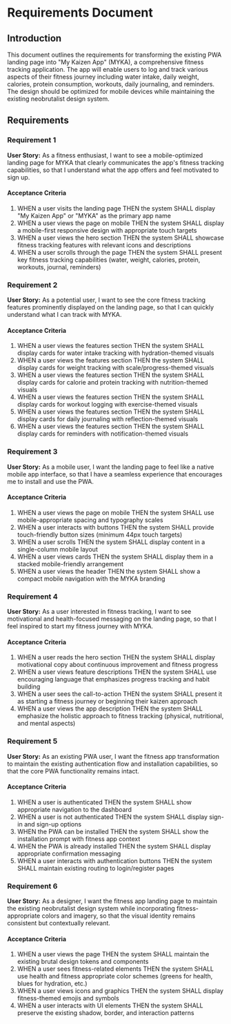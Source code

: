 # Requirements Document

## Introduction

This document outlines the requirements for transforming the existing PWA landing page into "My Kaizen App" (MYKA), a comprehensive fitness tracking application. The app will enable users to log and track various aspects of their fitness journey including water intake, daily weight, calories, protein consumption, workouts, daily journaling, and reminders. The design should be optimized for mobile devices while maintaining the existing neobrutalist design system.

## Requirements

### Requirement 1

**User Story:** As a fitness enthusiast, I want to see a mobile-optimized landing page for MYKA that clearly communicates the app's fitness tracking capabilities, so that I understand what the app offers and feel motivated to sign up.

#### Acceptance Criteria

1. WHEN a user visits the landing page THEN the system SHALL display "My Kaizen App" or "MYKA" as the primary app name
2. WHEN a user views the page on mobile THEN the system SHALL display a mobile-first responsive design with appropriate touch targets
3. WHEN a user views the hero section THEN the system SHALL showcase fitness tracking features with relevant icons and descriptions
4. WHEN a user scrolls through the page THEN the system SHALL present key fitness tracking capabilities (water, weight, calories, protein, workouts, journal, reminders)

### Requirement 2

**User Story:** As a potential user, I want to see the core fitness tracking features prominently displayed on the landing page, so that I can quickly understand what I can track with MYKA.

#### Acceptance Criteria

1. WHEN a user views the features section THEN the system SHALL display cards for water intake tracking with hydration-themed visuals
2. WHEN a user views the features section THEN the system SHALL display cards for weight tracking with scale/progress-themed visuals
3. WHEN a user views the features section THEN the system SHALL display cards for calorie and protein tracking with nutrition-themed visuals
4. WHEN a user views the features section THEN the system SHALL display cards for workout logging with exercise-themed visuals
5. WHEN a user views the features section THEN the system SHALL display cards for daily journaling with reflection-themed visuals
6. WHEN a user views the features section THEN the system SHALL display cards for reminders with notification-themed visuals

### Requirement 3

**User Story:** As a mobile user, I want the landing page to feel like a native mobile app interface, so that I have a seamless experience that encourages me to install and use the PWA.

#### Acceptance Criteria

1. WHEN a user views the page on mobile THEN the system SHALL use mobile-appropriate spacing and typography scales
2. WHEN a user interacts with buttons THEN the system SHALL provide touch-friendly button sizes (minimum 44px touch targets)
3. WHEN a user scrolls THEN the system SHALL display content in a single-column mobile layout
4. WHEN a user views cards THEN the system SHALL display them in a stacked mobile-friendly arrangement
5. WHEN a user views the header THEN the system SHALL show a compact mobile navigation with the MYKA branding

### Requirement 4

**User Story:** As a user interested in fitness tracking, I want to see motivational and health-focused messaging on the landing page, so that I feel inspired to start my fitness journey with MYKA.

#### Acceptance Criteria

1. WHEN a user reads the hero section THEN the system SHALL display motivational copy about continuous improvement and fitness progress
2. WHEN a user views feature descriptions THEN the system SHALL use encouraging language that emphasizes progress tracking and habit building
3. WHEN a user sees the call-to-action THEN the system SHALL present it as starting a fitness journey or beginning their kaizen approach
4. WHEN a user views the app description THEN the system SHALL emphasize the holistic approach to fitness tracking (physical, nutritional, and mental aspects)

### Requirement 5

**User Story:** As an existing PWA user, I want the fitness app transformation to maintain the existing authentication flow and installation capabilities, so that the core PWA functionality remains intact.

#### Acceptance Criteria

1. WHEN a user is authenticated THEN the system SHALL show appropriate navigation to the dashboard
2. WHEN a user is not authenticated THEN the system SHALL display sign-in and sign-up options
3. WHEN the PWA can be installed THEN the system SHALL show the installation prompt with fitness app context
4. WHEN the PWA is already installed THEN the system SHALL display appropriate confirmation messaging
5. WHEN a user interacts with authentication buttons THEN the system SHALL maintain existing routing to login/register pages

### Requirement 6

**User Story:** As a designer, I want the fitness app landing page to maintain the existing neobrutalist design system while incorporating fitness-appropriate colors and imagery, so that the visual identity remains consistent but contextually relevant.

#### Acceptance Criteria

1. WHEN a user views the page THEN the system SHALL maintain the existing brutal design tokens and components
2. WHEN a user sees fitness-related elements THEN the system SHALL use health and fitness appropriate color schemes (greens for health, blues for hydration, etc.)
3. WHEN a user views icons and graphics THEN the system SHALL display fitness-themed emojis and symbols
4. WHEN a user interacts with UI elements THEN the system SHALL preserve the existing shadow, border, and interaction patterns